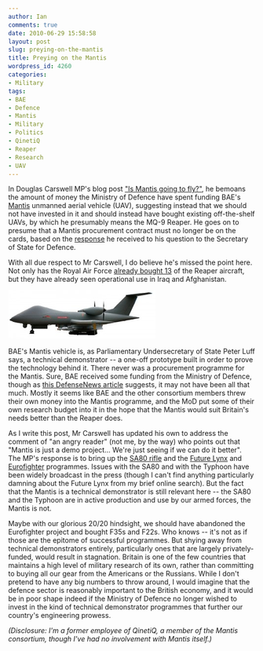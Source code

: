 ```yaml
---
author: Ian
comments: true
date: 2010-06-29 15:58:58
layout: post
slug: preying-on-the-mantis
title: Preying on the Mantis
wordpress_id: 4260
categories:
- Military
tags:
- BAE
- Defence
- Mantis
- Military
- Politics
- QinetiQ
- Reaper
- Research
- UAV
---
```


In Douglas Carswell MP's blog post ["Is Mantis going to fly?"](http://www.talkcarswell.com/show.aspx?id=1472), he bemoans the amount of money the Ministry of Defence have spent funding BAE's [Mantis](http://en.wikipedia.org/wiki/BAE_Mantis) unmanned aerial vehicle (UAV), suggesting instead that we should not have invested in it and should instead have bought existing off-the-shelf UAVs, by which he presumably means the MQ-9 Reaper.  He goes on to presume that a Mantis procurement contract must no longer be on the cards, based on the [response](http://www.theyworkforyou.com/wrans/?id=2010-06-21a.2694.h&s=speaker%3A11621#g2694.q0) he received to his question to the Secretary of State for Defence.

With all due respect to Mr Carswell, I do believe he's missed the point here.  Not only has the Royal Air Force [already bought 13](http://en.wikipedia.org/wiki/MQ-9_Reaper#United_Kingdom) of the Reaper aircraft, but they have already seen operational use in Iraq and Afghanistan.

[![BAE's Mantis vehicle (picture from Wikimedia)](/blog/2010/06/800px-BAEMantisMockUp-300x99.jpg)](/blog/2010/06/800px-BAEMantisMockUp.jpg)

BAE's Mantis vehicle is, as Parliamentary Undersecretary of State Peter Luff says, a technical demonstrator -- a one-off prototype built in order to prove the technology behind it.  There never was a procurement programme for the Mantis.  Sure, BAE received some funding from the Ministry of Defence, though as [this DefenseNews article](http://www.defensenews.com/osd_story.php?sh=VSDF&i=3625470&c=EUR&s=AIR) suggests, it may not have been all that much.  Mostly it seems like BAE and the other consortium members threw their own money into the Mantis programme, and the MoD put some of their own research budget into it in the hope that the Mantis would suit Britain's needs better than the Reaper does.

As I write this post, Mr Carswell has updated his own to address the comment of "an angry reader" (not me, by the way) who points out that "Mantis is just a demo project... We're just seeing if we can do it better".  The MP's response is to bring up the [SA80 rifle](http://en.wikipedia.org/wiki/SA80) and the [Future Lynx](http://en.wikipedia.org/wiki/AgustaWestland_AW159) and [Eurofighter](http://en.wikipedia.org/wiki/Eurofighter_Typhoon) programmes.  Issues with the SA80 and with the Typhoon have been widely broadcast in the press (though I can't find anything particularly damning about the Future Lynx from my brief online search).  But the fact that the Mantis is a technical demonstrator is still relevant here -- the SA80 and the Typhoon are in active production and use by our armed forces, the Mantis is not.

Maybe with our glorious 20/20 hindsight, we should have abandoned the Eurofighter project and bought F35s and F22s.  Who knows -- it's not as if those are the epitome of successful programmes.  But shying away from technical demonstrators entirely, particularly ones that are largely privately-funded, would result in stagnation.  Britain is one of the few countries that maintains a high level of military research of its own, rather than committing to buying all our gear from the Americans or the Russians.  While I don't pretend to have any big numbers to throw around, I would imagine that the defence sector is reasonably important to the British economy, and it would be in poor shape indeed if the Ministry of Defence no longer wished to invest in the kind of technical demonstrator programmes that further our country's engineering prowess.

_(Disclosure: I'm a former employee of QinetiQ, a member of the Mantis consortium, though I've had no involvement with Mantis itself.)_
